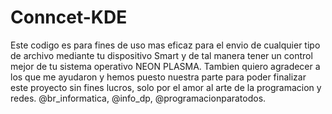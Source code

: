 # Conncet-KDE
Este codigo es para fines de uso mas eficaz para el envio de cualquier tipo de archivo mediante tu dispositivo Smart y de tal manera tener un control mejor de tu sistema operativo NEON PLASMA.
Tambien quiero agradecer a los que me ayudaron y hemos puesto nuestra parte para poder finalizar este proyecto sin fines lucros, solo por el amor al arte de la programacion y redes. @br_informatica, @info_dp, @programacionparatodos.
